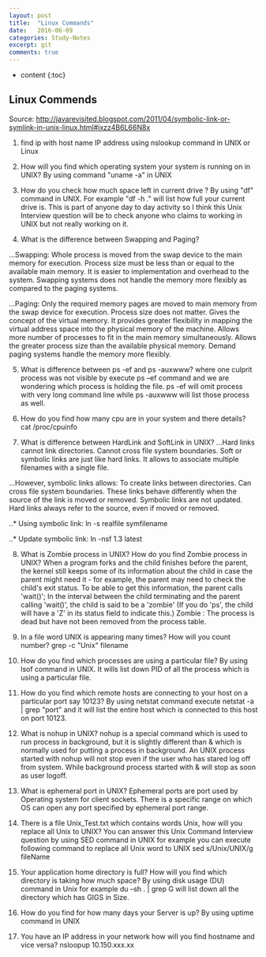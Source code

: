 ```yaml
---
layout: post
title:  "Linux Commands"
date:   2016-06-09
categories: Study-Notes
excerpt: git
comments: true
---
```


* content
{:toc}

## Linux Commends
Source: http://javarevisited.blogspot.com/2011/04/symbolic-link-or-symlink-in-unix-linux.html#ixzz4B6L66N8x

1. find ip with host name
IP address using nslookup command in UNIX or Linux

2. How will you find which operating system your system is running on in UNIX?
By using command "uname -a" in UNIX

3. How do you check how much space left in current drive ?
By using "df" command in UNIX. For example "df -h ." will list how full your current drive is. This is part of anyone day to day activity so I think this Unix Interview question will be to check anyone who claims to working in UNIX but not really working on it.

4. What is the difference between Swapping and Paging?

...Swapping:
Whole process is moved from the swap device to the main memory for execution. Process size must be less than or equal to the available main memory. It is easier to implementation and overhead to the system. Swapping systems does not handle the memory more flexibly as compared to the paging systems.

...Paging:
Only the required memory pages are moved to main memory from the swap device for execution. Process size does not matter. Gives the concept of the virtual memory. It provides greater flexibility in mapping the virtual address space into the physical memory of the machine. Allows more number of processes to fit in the main memory simultaneously. Allows the greater process size than the available physical memory. Demand paging systems handle the memory more flexibly.

5. What is difference between ps -ef and ps -auxwww?
where one culprit process was not visible by execute ps –ef command and we are wondering which process is holding the file.
ps -ef will omit process with very long command line while ps -auxwww will list those process as well.

6. How do you find how many cpu are in your system and there details?
cat /proc/cpuinfo

7. What is difference between HardLink and SoftLink in UNIX?
...Hard links cannot link directories.
Cannot cross file system boundaries.
Soft or symbolic links are just like hard links. It allows to associate multiple filenames with a single file. 

...However, symbolic links allows:
To create links between directories.
Can cross file system boundaries.
These links behave differently when the source of the link is moved or removed.
Symbolic links are not updated.
Hard links always refer to the source, even if moved or removed.

..* Using symbolic link: ln -s realfile symfilename

..* Update symbolic link: ln -nsf 1.3 latest

8. What is Zombie process in UNIX? How do you find Zombie process in UNIX?
When a program forks and the child finishes before the parent, the kernel still keeps some of its information about the child in case the parent might need it - for example, the parent may need to check the child's exit status. To be able to get this information, the parent calls 'wait()'; In the interval between the child terminating and the parent calling 'wait()', the child is said to be a 'zombie' (If you do 'ps', the child will have a 'Z' in its status field to indicate this.)
Zombie : The process is dead but have not been removed from the process table.

9. In a file word UNIX is appearing many times? How will you count number?
grep -c "Unix" filename

10. How do you find which processes are using a particular file?
By using lsof command in UNIX. It wills list down PID of all the process which is using a particular file.

11. How do you find which remote hosts are connecting to your host on a particular port say 10123?
By using netstat command execute netstat -a | grep "port" and it will list the entire host which is connected to this host on port 10123.

12. What is nohup in UNIX?
nohup is a special command which is used to run process in background, but it is slightly different than & which is normally used for putting a process in background. An UNIX process started with nohup will not stop even if the user who has stared log off from system. While background process started with & will stop as soon as user logoff.

13. What is ephemeral port in UNIX?
Ephemeral ports are port used by Operating system for client sockets. There is a specific range on which OS can open any port specified by ephemeral port range.

14. There is a file Unix_Test.txt which contains words Unix, how will you replace all Unix to UNIX?
You can answer this Unix Command Interview question by using SED command in UNIX for example you can execute following command to replace all Unix word to UNIX
sed s/Unix/UNIX/g fileName

15. Your application home directory is full? How will you find which directory is taking how much space?
By using disk usage (DU) command in Unix for example du –sh . | grep G  will list down all the directory which has GIGS in Size.

16. How do you find for how many days your Server is up?
By using uptime command in UNIX

17. You have an IP address in your network how will you find hostname and vice versa?
nsloopup 10.150.xxx.xx
